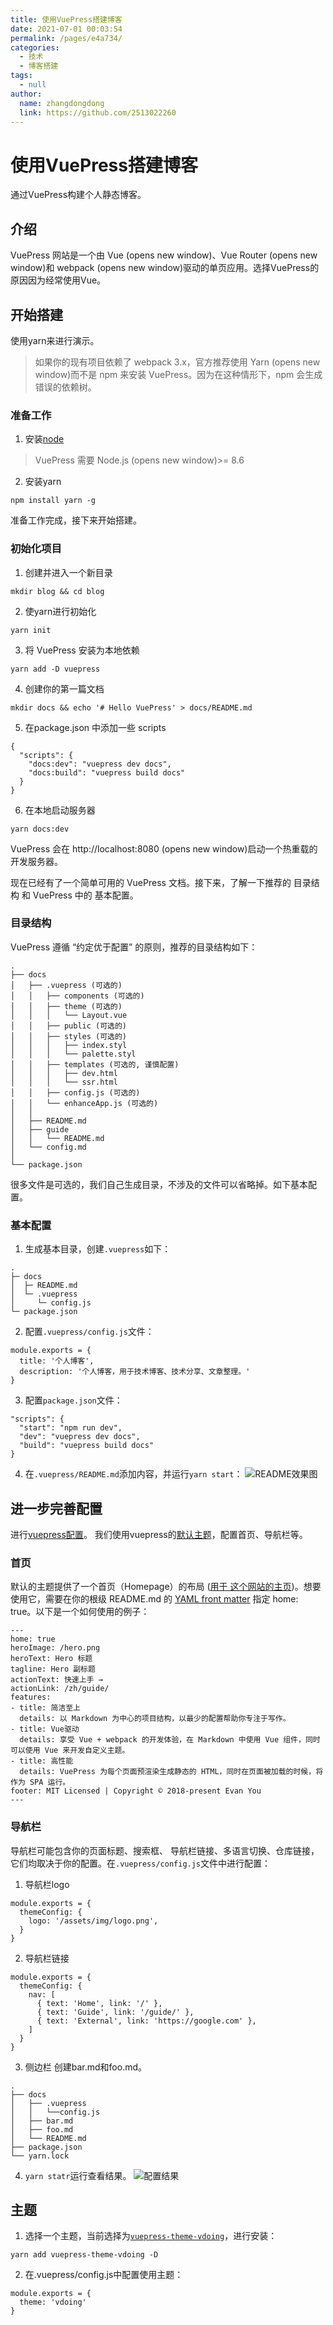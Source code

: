 ```yaml
---
title: 使用VuePress搭建博客
date: 2021-07-01 00:03:54
permalink: /pages/e4a734/
categories:
  - 技术
  - 博客搭建
tags:
  - null
author: 
  name: zhangdongdong
  link: https://github.com/2513022260
---
```

# 使用VuePress搭建博客

通过VuePress构建个人静态博客。

## 介绍

VuePress 网站是一个由 Vue (opens new window)、Vue Router (opens new window)和 webpack (opens new window)驱动的单页应用。选择VuePress的原因因为经常使用Vue。

## 开始搭建

使用yarn来进行演示。
> 如果你的现有项目依赖了 webpack 3.x，官方推荐使用 Yarn (opens new window)而不是 npm 来安装 VuePress。因为在这种情形下，npm 会生成错误的依赖树。

### 准备工作

1. 安装[node](https://nodejs.org/en/)
> VuePress 需要 Node.js (opens new window)>= 8.6
2. 安装yarn
```
npm install yarn -g
```

准备工作完成，接下来开始搭建。

### 初始化项目

1. 创建并进入一个新目录
```
mkdir blog && cd blog
```
2. 使yarn进行初始化
```
yarn init
```
3. 将 VuePress 安装为本地依赖
```
yarn add -D vuepress
```
4. 创建你的第一篇文档
```
mkdir docs && echo '# Hello VuePress' > docs/README.md
```
5. 在package.json 中添加一些 scripts
```
{
  "scripts": {
    "docs:dev": "vuepress dev docs",
    "docs:build": "vuepress build docs"
  }
}
```
6. 在本地启动服务器
```
yarn docs:dev
```
VuePress 会在 http://localhost:8080 (opens new window)启动一个热重载的开发服务器。

现在已经有了一个简单可用的 VuePress 文档。接下来，了解一下推荐的 目录结构 和 VuePress 中的 基本配置。

### 目录结构

VuePress 遵循 “约定优于配置” 的原则，推荐的目录结构如下：
```
.
├── docs
│   ├── .vuepress (可选的)
│   │   ├── components (可选的)
│   │   ├── theme (可选的)
│   │   │   └── Layout.vue
│   │   ├── public (可选的)
│   │   ├── styles (可选的)
│   │   │   ├── index.styl
│   │   │   └── palette.styl
│   │   ├── templates (可选的, 谨慎配置)
│   │   │   ├── dev.html
│   │   │   └── ssr.html
│   │   ├── config.js (可选的)
│   │   └── enhanceApp.js (可选的)
│   │ 
│   ├── README.md
│   ├── guide
│   │   └── README.md
│   └── config.md
│ 
└── package.json
```
很多文件是可选的，我们自己生成目录，不涉及的文件可以省略掉。如下基本配置。

### 基本配置

1. 生成基本目录，创建`.vuepress`如下：
```
.
├─ docs
│  ├─ README.md
│  └─ .vuepress
│     └─ config.js
└─ package.json
```
2. 配置`.vuepress/config.js`文件：
```
module.exports = {
  title: '个人博客',
  description: '个人博客，用于技术博客、技术分享、文章整理。'
}
```
3. 配置`package.json`文件：
```
"scripts": {
  "start": "npm run dev",
  "dev": "vuepress dev docs",
  "build": "vuepress build docs"
}
```
4. 在`.vuepress/README.md`添加内容，并运行`yarn start`：
![README效果图](/img/vuepress.png)

## 进一步完善配置

进行[vuepress配置](https://www.vuepress.cn/config/)。
我们使用vuepress的[默认主题](https://www.vuepress.cn/theme/default-theme-config.html)，配置首页、导航栏等。

### 首页

默认的主题提供了一个首页（Homepage）的布局 ([用于 这个网站的主页](https://www.vuepress.cn/))。想要使用它，需要在你的根级 README.md 的 [YAML front matter](https://jekyllrb.com/docs/front-matter/) 指定 home: true。以下是一个如何使用的例子：
```
---
home: true
heroImage: /hero.png
heroText: Hero 标题
tagline: Hero 副标题
actionText: 快速上手 →
actionLink: /zh/guide/
features:
- title: 简洁至上
  details: 以 Markdown 为中心的项目结构，以最少的配置帮助你专注于写作。
- title: Vue驱动
  details: 享受 Vue + webpack 的开发体验，在 Markdown 中使用 Vue 组件，同时可以使用 Vue 来开发自定义主题。
- title: 高性能
  details: VuePress 为每个页面预渲染生成静态的 HTML，同时在页面被加载的时候，将作为 SPA 运行。
footer: MIT Licensed | Copyright © 2018-present Evan You
---
```

### 导航栏

导航栏可能包含你的页面标题、搜索框、 导航栏链接、多语言切换、仓库链接，它们均取决于你的配置。在`.vuepress/config.js`文件中进行配置：
1. 导航栏logo
```
module.exports = {
  themeConfig: {
    logo: '/assets/img/logo.png',
  }
}
```
2. 导航栏链接
```
module.exports = {
  themeConfig: {
    nav: [
      { text: 'Home', link: '/' },
      { text: 'Guide', link: '/guide/' },
      { text: 'External', link: 'https://google.com' },
    ]
  }
}
```
3. 侧边栏
创建bar.md和foo.md。
```
.
├── docs
│   ├── .vuepress
│   │   └──config.js
│   ├── bar.md
│   ├── foo.md
│   └── README.md
├── package.json
└── yarn.lock
```
4. `yarn statr`运行查看结果。
![配置结果](/img/vuepress2.png)

## 主题

1. 选择一个主题，当前选择为[`vuepress-theme-vdoing`](https://doc.xugaoyi.com/)，进行安装：
```
yarn add vuepress-theme-vdoing -D
```
2. 在.vuepress/config.js中配置使用主题：
```
module.exports = {
  theme: 'vdoing'
}
```
